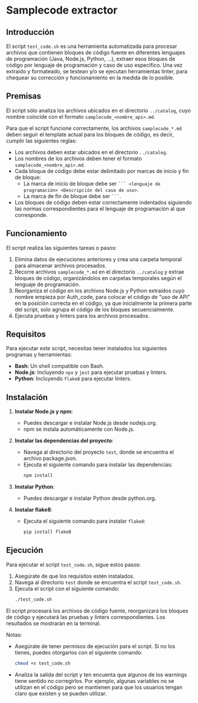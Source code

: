 # Samplecode extractor
## Introducción

El script `test_code.sh` es una herramienta automatizada para procesar archivos que contienen bloques de código fuente en diferentes lenguajes de programación (Java, Node.js, Python, ...), extraer esos bloques de código por lenguaje de programación y caso de uso especifico. Una vez extraido y formateado, se testean y/o se ejecutan herramientas linter, para chequear su corrección y funcionamiento en la medida de lo posible.

## Premisas

El script sólo analiza los archivos ubicados en el directorio `../catalog`, cuyo nombre coincide con el formato `samplecode_<nombre_api>.md`.

Para que el script funcione correctamente, los archivos `samplecode_*.md` deben seguir el template actual para los bloques de código, es decir, cumplir las siguientes reglas:
- Los archivos deben estar ubicados en el directorio `../catalog`.
- Los nombres de los archivos deben tener el formato `samplecode_<nombre_api>.md`.
- Cada bloque de código debe estar delimitado por marcas de inicio y fin de bloque:
  - La marca de inicio de bloque debe ser ` ``` <lenguaje de programación> <Descripción del caso de uso> `.
  - La marca de fin de bloque debe ser ` ``` `.
- Los bloques de código deben estar correctamente indentados siguiendo las normas correspondientes para el lenguaje de programación al que corresponde.

## Funcionamiento

El script realiza las siguientes tareas o pasos:

1. Elimina datos de ejecuciones anteriores y crea una carpeta temporal para almacenar archivos procesados.
2. Recorre archivos `samplecode_*.md` en el directorio `../catalog` y extrae bloques de código, organizándolos en carpetas temporales según el lenguaje de programación.
3. Reorganiza el código en los archivos Node.js y Python extraídos cuyo nombre empieza por Auth_code, para colocar el código de "uso de API" en la posición correcta en el código, ya que inicialmente la primera parte del script, solo agrupa el código de los bloques secuencialmente.
4. Ejecuta pruebas y linters para los archivos procesados.

## Requisitos

Para ejecutar este script, necesitas tener instalados los siguientes programas y herramientas:

- **Bash**: Un shell compatible con Bash.
- **Node.js**: Incluyendo `npx` y `jest` para ejecutar pruebas y linters.
- **Python**: Incluyendo `flake8` para ejecutar linters.

## Instalación

1. **Instalar Node.js y npm**:
   - Puedes descargar e instalar Node.js desde nodejs.org.
   - npm se instala automáticamente con Node.js.

2. **Instalar las dependencias del proyecto**:

    - Navega al directorio del proyecto `test`,  donde se encuentra el archivo package.json.
    - Ejecuta el siguiente comando para instalar las dependencias:
      ```bash
      npm install
      ```

3. **Instalar Python**:
   - Puedes descargar e instalar Python desde python.org.

4. **Instalar flake8**:
   - Ejecuta el siguiente comando para instalar `flake8`:
     ```bash
     pip install flake8
     ```

## Ejecución

Para ejecutar el script `test_code.sh`, sigue estos pasos:

1. Asegúrate de que los requisitos estén instalados.
2. Navega al directorio `test` donde se encuentra el script `test_code.sh`.
3. Ejecuta el script con el siguiente comando:
   ```bash
   ./test_code.sh
   ```
El script procesará los archivos de código fuente, reorganizará los bloques de código y ejecutará las pruebas y linters correspondientes. Los resultados se mostrarán en la terminal.

Notas:
* Asegúrate de tener permisos de ejecución para el script. Si no los tienes, puedes otorgarlos con el siguiente comando:
   ```bash
   chmod +x test_code.sh
   ```
* Analiza la salida del script y ten encuenta que algunos de los warnings tiene sentido no corregirlos. Por ejemplo, algunas variables no se utilizan en el código pero se mantienen para que los usuarios tengan claro que existen y se pueden utilizar.
